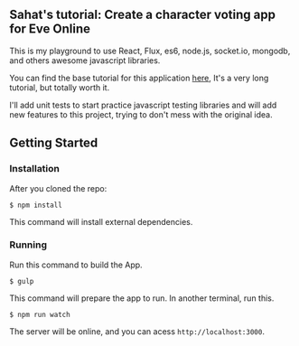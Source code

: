 ## Sahat's tutorial: Create a character voting app for Eve Online

This is my playground to use React, Flux, es6, node.js, socket.io, mongodb, and others awesome javascript libraries.

You can find the base tutorial for this application [here](http://sahatyalkabov.com/create-a-character-voting-app-using-react-nodejs-mongodb-and-socketio/),
It's a very long tutorial, but totally worth it.

I'll add unit tests to start practice javascript testing libraries and will add new features to this project, trying to don't mess with the original idea.


## Getting Started

### Installation

After you cloned the repo:

```
$ npm install
```

This command will install external dependencies.

### Running

Run this command to build the App.

```
$ gulp
```

This command will prepare the app to run.
In another terminal, run this.

```
$ npm run watch
```

The server will be online, and you can acess `http://localhost:3000`.